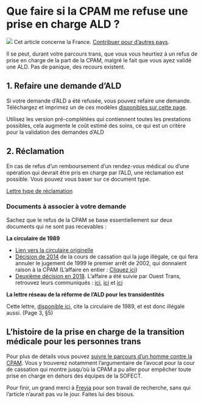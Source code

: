 # Que faire si la CPAM me refuse une prise en charge ALD ?

![](https://wikitrans.co/wp-content/uploads/2020/03/france-2.png) Cet article concerne la France. [Contribuer pour d’autres pays](https://wikitrans.co/contact/).

Il se peut, durant votre parcours trans, que vous vous heurtiez à un refus de prise en charge de la part de la CPAM, malgré le fait que vous ayez validé une ALD. Pas de panique, des recours existent.

## 1. Refaire une demande d’ALD

Si votre demande d’ALD a été refusée, vous pouvez refaire une demande. Téléchargez et imprimez un de ces modèles [disponibles sur cette page](https://wikitrans.co/2019/06/11/lald-combien-coute-une-transition-medicale/).

Utilisez les version pré-complétées qui contiennent toutes les prestations possibles, cela augmente le coût estimé des soins, ce qui est un critère pour la validation des demandes d’ALD

## 2. Réclamation

En cas de refus d’un remboursement d’un rendez-vous médical ou d’une opération qui devrait être pris en charge par l’ALD, une réclamation est possible. Vous pouvez vous baser sur ce document type.

[Lettre type de réclamation](https://wikitrans.co/2019/08/06/lettre-type-de-reclamation/)

### Documents à associer à votre demande

Sachez que le refus de la CPAM se base essentiellement sur deux documents qui ne sont pas recevables :

**La circulaire de 1989**

- [Lien vers la circulaire originelle](https://wikitrans.co/wp-content/uploads/2019/07/Circulaire1989.pdf)
- [Décision de 2014](https://wikitrans.co/wp-content/uploads/2019/07/Cour-de-Cassation-Chambre-civile-2-du-27-janvier-2004-02-30.613-Publi%C3%A9-au-bulletin-_-Legifrance.pdf) de la cours de cassation qui la juge illégale, ce qui fera annuler le jugement de 1999 le premier arrêt de 2002, qui donnaient raison à la CPAM (L’affaire en entier : [Cliquez ici](https://wikitrans.co/wp-content/uploads/2019/07/saga_contre_cpam_laon.pdf))
- [Deuxième décision en 2018](https://wikitrans.co/wp-content/uploads/2019/08/jugementevanvscpam2018-05-21.pdf). L’affaire a été suivie par Ouest Trans, retrouvez leurs communiqués : [ici](https://wikitrans.co/wp-content/uploads/2019/07/Communiqu%C3%A9-OuestTrans-la-CPAM-discrimine.pdf), [ici](https://wikitrans.co/wp-content/uploads/2019/07/Communiqu%C3%A9-OuestTrans-Audience-Evan.pdf) et [ici](https://wikitrans.co/wp-content/uploads/2019/07/Communiqu%C3%A9-OuestTrans-Evan-gagne.jpg)

**La lettre réseau de la réforme de l’ALD pour les transidentités**

Cette lettre, [disponible ici](https://wikitrans.co/wp-content/uploads/2019/07/lettre_reseau-reforme_ald_ts2010-02.pdf), cite la circulaire de 1989, et est donc illégale aussi. (Page 3, §5)

## L’histoire de la prise en charge de la transition médicale pour les personnes trans

Pour plus de détails vous pouvez [suivre le parcours d’un homme contre la CPAM](http://syndromedebenjamin.free.fr/medical/securitesociale/securitesociale.htm#saga). Vous y trouverez notamment l’argumentaire de l’avocat pour la cour de cassation qui montre jusqu’où la CPAM a pu aller pour empêcher toute prise en charge en dehors des équipes de la SOFECT.

Pour finir, un grand merci à [Freyja](https://eldritch.cafe/@Freyja) pour son travail de recherche, sans qui l’article n’aurait pas vu le jour. Faites lui des bisous.